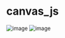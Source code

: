 # canvas_js
![image](https://github.com/user-attachments/assets/75d7e601-1fec-4ea0-8b18-7284a24936ef)
![image](https://github.com/user-attachments/assets/8495921c-beca-4174-8280-080308879ea4)

